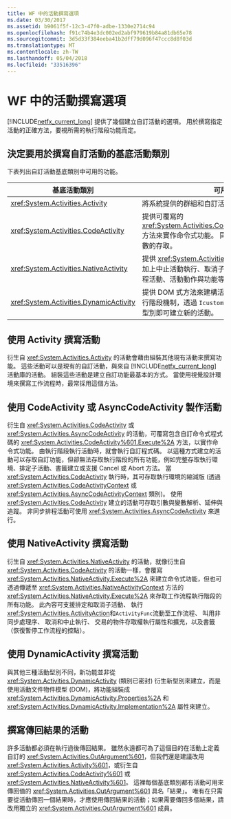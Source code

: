 ```yaml
---
title: WF 中的活動撰寫選項
ms.date: 03/30/2017
ms.assetid: b9061f5f-12c3-47f0-adbe-1330e2714c94
ms.openlocfilehash: f91c74b4e3dc002ed2abf979619b84a81db65e78
ms.sourcegitcommit: 3d5d33f384eeba41b2dff79d096f47ccc8d8f03d
ms.translationtype: MT
ms.contentlocale: zh-TW
ms.lasthandoff: 05/04/2018
ms.locfileid: "33516396"
---
```

# <a name="activity-authoring-options-in-wf"></a>WF 中的活動撰寫選項
[!INCLUDE[netfx_current_long](../../../includes/netfx-current-long-md.md)] 提供了幾個建立自訂活動的選項。 用於撰寫指定活動的正確方法，要視所需的執行階段功能而定。  
  
## <a name="deciding-which-base-activity-class-to-use-for-authoring-custom-activities"></a>決定要用於撰寫自訂活動的基底活動類別  
 下表列出自訂活動基底類別中可用的功能。  
  
|基底活動類別|可用的功能|  
|-------------------------|------------------------|  
|<xref:System.Activities.Activity>|將系統提供的群組和自訂活動撰寫至複合活動。|  
|<xref:System.Activities.CodeActivity>|提供可覆寫的 <xref:System.Activities.CodeActivity%601.Execute%2A> 方法來實作命令式功能。 同時也會提供對追蹤、變數和引數的存取。|  
|<xref:System.Activities.NativeActivity>|提供 <xref:System.Activities.CodeActivity> 的所有功能，加上中止活動執行、取消子活動執行、使用書籤，以及排程活動、活動動作與功能等。|  
|<xref:System.Activities.DynamicActivity>|提供 DOM 式方法來建構活動之介面與 WF 設計工具和執行階段機制，透過<!--zz <xref:System.ComponentModel.IcustomTypeDescriptor>--> `IcustomTypeDescriptor`，不必定義新型別即可建立新的活動。|  
  
## <a name="authoring-activities-using-activity"></a>使用 Activity 撰寫活動  
 衍生自 <xref:System.Activities.Activity> 的活動會藉由組裝其他現有活動來撰寫功能。 這些活動可以是現有的自訂活動，與來自 [!INCLUDE[netfx_current_long](../../../includes/netfx-current-long-md.md)] 活動庫的活動。 組裝這些活動是建立自訂功能最基本的方式。 當使用視覺設計環境來撰寫工作流程時，最常採用這個方法。  
  
## <a name="authoring-activities-using-codeactivity-or-asynccodeactivity"></a>使用 CodeActivity 或 AsyncCodeActivity 製作活動  
 衍生自 <xref:System.Activities.CodeActivity> 或 <xref:System.Activities.AsyncCodeActivity> 的活動，可覆寫包含自訂命令式程式碼的 <xref:System.Activities.CodeActivity%601.Execute%2A> 方法，以實作命令式功能。 由執行階段執行活動時，就會執行自訂程式碼。 以這種方式建立的活動可以存取自訂功能，但卻無法存取執行階段的所有功能，例如完整存取執行環境、排定子活動、書籤建立或支援 Cancel 或 Abort 方法。 當 <xref:System.Activities.CodeActivity> 執行時，其可存取執行環境的縮減版 (透過 <xref:System.Activities.CodeActivityContext> 或 <xref:System.Activities.AsyncCodeActivityContext> 類別)。 使用 <xref:System.Activities.CodeActivity> 建立的活動可存取引數與變數解析、延伸與追蹤。 非同步排程活動可使用 <xref:System.Activities.AsyncCodeActivity> 來進行。  
  
## <a name="authoring-activities-using-nativeactivity"></a>使用 NativeActivity 撰寫活動  
 衍生自 <xref:System.Activities.NativeActivity> 的活動，就像衍生自 <xref:System.Activities.CodeActivity> 的活動一樣，會覆寫 <xref:System.Activities.NativeActivity.Execute%2A> 來建立命令式功能，但也可透過傳遞至 <xref:System.Activities.NativeActivityContext> 方法的 <xref:System.Activities.NativeActivity.Execute%2A> 來存取工作流程執行階段的所有功能。 此內容可支援排定和取消子活動、 執行<xref:System.Activities.ActivityAction>和<!--zz <xref:System.Activities.ActivityFunc>-->`ActivityFunc`流動至工作流程、 叫用非同步處理序、 取消和中止執行、 交易的物件存取權執行屬性和擴充，以及書籤 （恢復暫停工作流程的控點）。  
  
## <a name="authoring-activities-using-dynamicactivity"></a>使用 DynamicActivity 撰寫活動  
 與其他三種活動型別不同，新功能並非從 <xref:System.Activities.DynamicActivity> (類別已密封) 衍生新型別來建立，而是使用活動文件物件模型 (DOM)，將功能組裝成 <xref:System.Activities.DynamicActivity.Properties%2A> 和 <xref:System.Activities.DynamicActivity.Implementation%2A> 屬性來建立。  
  
## <a name="authoring-activities-that-return-a-result"></a>撰寫傳回結果的活動  
 許多活動都必須在執行過後傳回結果。 雖然永遠都可為了這個目的在活動上定義自訂的 <xref:System.Activities.OutArgument%601>，但我們還是建議改用 <xref:System.Activities.Activity%601>，或衍生自 <xref:System.Activities.CodeActivity%601> 或 <xref:System.Activities.NativeActivity%601>。 這裡每個基底類別都有活動可用來傳回值的 <xref:System.Activities.OutArgument%601> 具名「結果」。 唯有在只需要從活動傳回一個結果時，才應使用傳回結果的活動；如果需要傳回多個結果，請改用獨立的 <xref:System.Activities.OutArgument%601> 成員。
